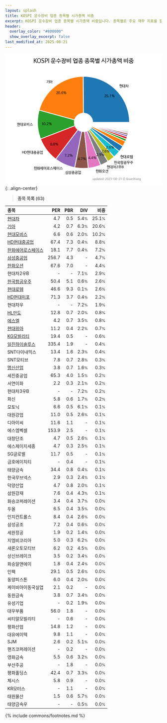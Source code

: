 ```yaml
---
layout: splash
title: KOSPI 운수장비 업종 종목별 시가총액 비중
excerpt: KOSPI 운수장비 업종 종목별 시가총액 비중입니다. 종목별로 주요 재무 지표를 함께 표시합니다.
header:
  overlay_color: "#800000"
  show_overlay_excerpt: false
last_modified_at: 2025-08-21
---
```



![KOSPI 운수장비 업종 종목별 시가총액 비중](/stats/sector/images/kospi_업종_운수장비_종목.png){: .align-center}


> **종목 목록 (63)**<a id="list"></a>

| **종목** | **PER** | **PBR** | **DIV** | **비중** |
| :------- | ------: | ------: | ------: | -------: |
| [현대차](/005380/) | 4.7 | 0.5 | 5.4<small>%</small> | 25.1<small>%</small> |
| [기아](/000270/) | 4.2 | 0.7 | 6.3<small>%</small> | 20.6<small>%</small> |
| [현대모비스](/012330/) | 6.6 | 0.6 | 2.0<small>%</small> | 10.2<small>%</small> |
| [HD현대중공업](/329180/) | 67.4 | 7.3 | 0.4<small>%</small> | 8.8<small>%</small> |
| [한화에어로스페이스](/012450/) | 18.1 | 7.7 | 0.4<small>%</small> | 7.2<small>%</small> |
| [삼성중공업](/010140/) | 256.7 | 4.3 | - | 4.7<small>%</small> |
| [한화오션](/042660/) | 67.6 | 7.0 | - | 4.4<small>%</small> |
| 현대차2우B | - | - | 7.1<small>%</small> | 2.9<small>%</small> |
| [한국항공우주](/047810/) | 50.4 | 5.1 | 0.6<small>%</small> | 2.6<small>%</small> |
| [현대로템](/064350/) | 46.6 | 9.3 | 0.1<small>%</small> | 2.6<small>%</small> |
| [HD현대미포](/010620/) | 71.3 | 3.7 | 0.4<small>%</small> | 2.2<small>%</small> |
| 현대차우 | - | - | 7.2<small>%</small> | 1.9<small>%</small> |
| [HL만도](/204320/) | 12.8 | 0.7 | 2.0<small>%</small> | 0.8<small>%</small> |
| [에스엘](/005850/) | 4.2 | 0.7 | 3.5<small>%</small> | 0.8<small>%</small> |
| [현대위아](/011210/) | 11.2 | 0.4 | 2.2<small>%</small> | 0.7<small>%</small> |
| [KG모빌리티](/003620/) | 19.4 | 0.5 | - | 0.6<small>%</small> |
| [일진하이솔루스](/271940/) | 335.4 | 1.9 | - | 0.4<small>%</small> |
| SNT다이내믹스 | 13.4 | 1.6 | 2.3<small>%</small> | 0.4<small>%</small> |
| SNT모티브 | 7.8 | 0.7 | 2.8<small>%</small> | 0.3<small>%</small> |
| [명신산업](/009900/) | 3.8 | 0.7 | 1.6<small>%</small> | 0.3<small>%</small> |
| 세진중공업 | 65.3 | 4.0 | 1.5<small>%</small> | 0.2<small>%</small> |
| 서연이화 | 2.2 | 0.3 | 2.1<small>%</small> | 0.2<small>%</small> |
| 현대차3우B | - | - | 7.2<small>%</small> | 0.2<small>%</small> |
| 화신 | 5.8 | 0.6 | 1.7<small>%</small> | 0.2<small>%</small> |
| 모토닉 | 6.6 | 0.5 | 6.1<small>%</small> | 0.1<small>%</small> |
| 대원강업 | 11.0 | 0.5 | 2.6<small>%</small> | 0.1<small>%</small> |
| 디아이씨 | 11.6 | 1.1 | - | 0.1<small>%</small> |
| 에스엠벡셀 | 153.9 | 2.5 | - | 0.1<small>%</small> |
| 대창단조 | 4.7 | 0.5 | 2.6<small>%</small> | 0.1<small>%</small> |
| 에스제이지세종 | 4.7 | 0.3 | 2.5<small>%</small> | 0.1<small>%</small> |
| SG글로벌 | 11.7 | 0.5 | - | 0.1<small>%</small> |
| 금호에이치티 | - | 0.4 | - | 0.1<small>%</small> |
| 태양금속 | 34.4 | 0.8 | 0.4<small>%</small> | 0.1<small>%</small> |
| 한국무브넥스 | 2.9 | 0.3 | 2.4<small>%</small> | 0.1<small>%</small> |
| 덕양산업 | 4.7 | 0.8 | 2.0<small>%</small> | 0.1<small>%</small> |
| 삼원강재 | 7.6 | 0.4 | 4.3<small>%</small> | 0.1<small>%</small> |
| 화승코퍼레이션 | 3.4 | 0.4 | 3.7<small>%</small> | 0.0<small>%</small> |
| 두올 | 6.5 | 0.4 | 3.5<small>%</small> | 0.0<small>%</small> |
| 인지컨트롤스 | 8.4 | 0.4 | 2.6<small>%</small> | 0.0<small>%</small> |
| 삼성공조 | 7.2 | 0.4 | 0.6<small>%</small> | 0.0<small>%</small> |
| 세원정공 | 1.9 | 0.2 | 1.4<small>%</small> | 0.0<small>%</small> |
| 지엠비코리아 | 5.0 | 0.3 | 6.2<small>%</small> | 0.0<small>%</small> |
| 새론오토모티브 | 6.2 | 0.2 | 4.5<small>%</small> | 0.0<small>%</small> |
| 상신브레이크 | 3.5 | 0.2 | 3.4<small>%</small> | 0.0<small>%</small> |
| 화승알앤에이 | 1.8 | 0.4 | 2.4<small>%</small> | 0.0<small>%</small> |
| 인팩 | 29.1 | 0.5 | 2.6<small>%</small> | 0.0<small>%</small> |
| 동양피스톤 | 6.0 | 0.4 | 2.0<small>%</small> | 0.0<small>%</small> |
| 케이비아이동국실업 | 2.1 | 0.2 | - | 0.0<small>%</small> |
| 동원금속 | 3.8 | 0.7 | 3.4<small>%</small> | 0.0<small>%</small> |
| 유성기업 | - | 0.2 | 1.9<small>%</small> | 0.0<small>%</small> |
| 대우부품 | 56.0 | 1.8 | - | 0.0<small>%</small> |
| 씨티알모빌리티 | - | 0.6 | - | 0.0<small>%</small> |
| 평화산업 | 14.8 | 1.2 | - | 0.0<small>%</small> |
| 대유에이텍 | 9.8 | 1.1 | - | 0.0<small>%</small> |
| SJM | 2.6 | 0.2 | 5.1<small>%</small> | 0.0<small>%</small> |
| 핸즈코퍼레이션 | - | 0.2 | - | 0.0<small>%</small> |
| 영화금속 | 5.5 | 0.6 | 3.2<small>%</small> | 0.0<small>%</small> |
| 부산주공 | - | 1.8 | - | 0.0<small>%</small> |
| 평화홀딩스 | 42.4 | 0.7 | 3.3<small>%</small> | 0.0<small>%</small> |
| 체시스 | 5.8 | 0.9 | - | 0.0<small>%</small> |
| KR모터스 | - | 1.1 | - | 0.0<small>%</small> |
| 태원물산 | 1.5 | 0.6 | 5.7<small>%</small> | 0.0<small>%</small> |
| 태양금속우 | - | - | 0.5<small>%</small> | 0.0<small>%</small> |

{% include commons/footnotes.md %}